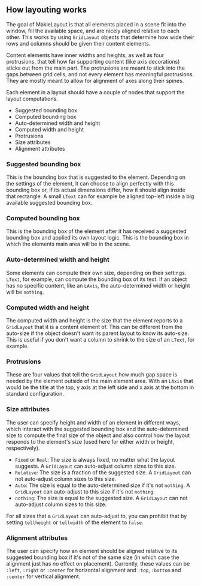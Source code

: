 ## How layouting works

The goal of MakieLayout is that all elements placed in a scene fit into the
window, fill the available space, and are nicely aligned relative to each other.
This works by using `GridLayout` objects that determine how wide their rows and
columns should be given their content elements.

Content elements have inner widths and heights, as well as four protrusions, that tell
how far supporting content (like axis decorations) sticks out from the main part.
The protrusions are meant to stick into the gaps between grid cells, and not every
element has meaningful protrusions. They are mostly meant to allow for alignment
of axes along their spines.

Each element in a layout should have a couple of nodes that support the layout
computations.
- Suggested bounding box
- Computed bounding box
- Auto-determined width and height
- Computed width and height
- Protrusions
- Size attributes
- Alignment attributes

### Suggested bounding box

This is the bounding box that is suggested to the element. Depending on the
settings of the element, it can choose to align perfectly with this bounding box
or, if its actual dimensions differ, how it should align inside that rectangle.
A small `LText` can for example be aligned top-left inside a big available suggested
bounding box.

### Computed bounding box

This is the bounding box of the element after it has received a suggested bounding
box and applied its own layout logic. This is the bounding box in which the elements
main area will be in the scene.

### Auto-determined width and height

Some elements can compute their own size, depending on their settings. `LText`,
for example, can compute the bounding box of its text. If an object has no specific
content, like an `LAxis`, the auto-determined width or height will be `nothing`.

### Computed width and height

The computed width and height is the size that the element reports to a `GridLayout`
that it is a content element of. This can be different from the auto-size if the
object doesn't want its parent layout to know its auto-size. This is useful if
you don't want a column to shrink to the size of an `LText`, for example.

### Protrusions

These are four values that tell the `GridLayout` how much gap space is needed by
the element outside of the main element area. With an `LAxis` that would be the
title at the top, y axis at the left side and x axis at the bottom in standard
configuration.

### Size attributes

The user can specify height and width of an element in different ways, which interact with the
suggested bounding box and the auto-determined size to compute the final size of the object and
also control how the layout responds to the element's size (used here for either width or height, respectively).

- `Fixed` or `Real`: The size is always fixed, no matter what the layout suggests. A `GridLayout` can auto-adjust column sizes to this size.
- `Relative`: The size is a fraction of the suggested size. A `GridLayout` can not auto-adjust column sizes to this size.
- `Auto`: The size is equal to the auto-determined size if it's not `nothing`. A `GridLayout` can auto-adjust to this size if it's not `nothing`.
- `nothing`: The size is equal to the suggested size. A `GridLayout` can not auto-adjust column sizes to this size.

For all sizes that a `GridLayout` can auto-adjust to, you can prohibit that by setting
`tellheight` or `tellwidth` of the element to `false`.

### Alignment attributes

The user can specify how an element should be aligned relative to its suggested
bounding box if it's not of the same size (in which case the alignment just has no effect on placement).
Currently, these values can be `:left`, `:right` or `:center` for horizontal alignment
and `:top`, `:bottom` and `:center` for vertical alignment.

